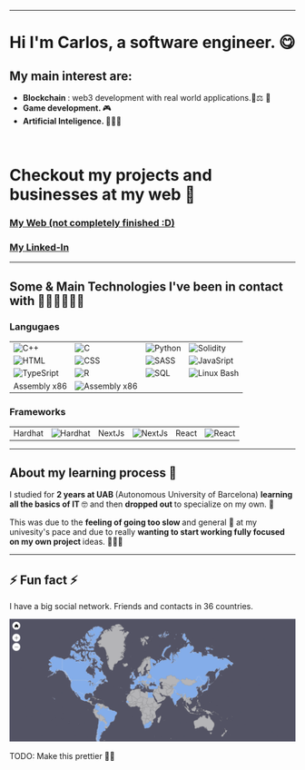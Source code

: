 
<hr/>

# Hi I'm Carlos, a software engineer. 😋

## My main interest are:

- <b> Blockchain </b>: web3 development with real world applications.🔑⚖️ 💸
-  <b> Game development. </b> 🎮 
- <b> Artificial Inteligence. </b>🦾🤖🧠

<br/>

# Checkout my projects and businesses at my web 👔

### [My Web (not completely finished :D)](https://personal-web-site-web-dev-next-js.vercel.app/)

### [My Linked-In](https://www.linkedin.com/in/carlos-alegre-urquiz%C3%BA-0b19701b3/)

<hr>

## Some & Main Technologies I've been in contact with 👨‍💻👨‍💻👨‍💻

### Langugaes

 <table>
 <tbody>
 <tr>
 <td> <img src="https://isocpp.org/files/img/cpp_logo.png" width="25" alt="C++"> </td>
 <td><img src="https://upload.wikimedia.org/wikipedia/commons/thumb/3/35/The_C_Programming_Language_logo.svg/240px-The_C_Programming_Language_logo.svg.png" width="25" alt="C"></td>
 <td> <img src="https://s3.dualstack.us-east-2.amazonaws.com/pythondotorg-assets/media/community/logos/python-logo-only.png" width="25" alt="Python"></td>
 <td> <img src="https://upload.wikimedia.org/wikipedia/commons/thumb/9/98/Solidity_logo.svg/386px-Solidity_logo.svg.png" width="25" alt="Solidity"></td>
 </tr>

 <tr>
 <td> <img src="https://upload.wikimedia.org/wikipedia/commons/thumb/6/61/HTML5_logo_and_wordmark.svg/120px-HTML5_logo_and_wordmark.svg.png" width="25" alt="HTML"></td>
 <td> <img src="https://upload.wikimedia.org/wikipedia/commons/thumb/d/d5/CSS3_logo_and_wordmark.svg/120px-CSS3_logo_and_wordmark.svg.png" width="25" alt="CSS"></td>
 <td> <img src="https://sass-lang.com/assets/img/logos/logo-b6e1ef6e.svg" width="25" alt="SASS"></td>
 <td> <img src="https://upload.wikimedia.org/wikipedia/commons/thumb/6/6a/JavaScript-logo.png/600px-JavaScript-logo.png?20120221235433" width="25" alt="JavaSript"></td>
 </tr>

 <tr>
 <td> <img src="https://upload.wikimedia.org/wikipedia/commons/thumb/f/f5/Typescript.svg/64px-Typescript.svg.png" width="25" alt="TypeSript"></td>
 <td> <img src="https://upload.wikimedia.org/wikipedia/commons/thumb/1/1b/R_logo.svg/121px-R_logo.svg.png" width="25" alt="R"></td>
 <td> <img src="https://imgs.search.brave.com/E6sb6lNKdztmObeNOOdJmLm9_FtMyuaDvEOSa8l_qm4/rs:fit:474:225:1/g:ce/aHR0cHM6Ly90c2Uz/Lm1tLmJpbmcubmV0/L3RoP2lkPU9JUC40/Zm4wVWMyb05qdHZM/R2JTMHFYTC1BSGFI/YSZwaWQ9QXBp" width="25" alt="SQL"></td>
 <td> <img src="https://upload.wikimedia.org/wikipedia/commons/thumb/8/82/Gnu-bash-logo.svg/120px-Gnu-bash-logo.svg.png" width="25" alt="Linux Bash"></td>
 </tr>

 <tr>
 <td>Assembly x86</td>
 <td> <img src="https://imgs.search.brave.com/KTqj6Aj1gOOJ_EcLWaA35f4puyMAdSmc7G_4Lw4hx8o/rs:fit:225:225:1/g:ce/aHR0cHM6Ly90c2Ux/Lm1tLmJpbmcubmV0/L3RoP2lkPU9JUC5a/WFlTTzZscEI0d0h0/UHBwSVJ0MFpRQUFB/QSZwaWQ9QXBp" width="25" alt="Assembly x86"></td>
 </tr>
 </tbody>
 </table>
 
 
 ### Frameworks
   <table>
 <tbody>
 <tr>
 <td>Hardhat</td>
 <td><img src="https://imgs.search.brave.com/TFGcwpjpb3JuEc8izBEfjSm85MI8aaHsOggYUkq8Mq8/rs:fit:432:225:1/g:ce/aHR0cHM6Ly90c2U0/Lm1tLmJpbmcubmV0/L3RoP2lkPU9JUC4t/c0tFRWR0TXF0ckNr/Z1ZJUlp3SjJnQUFB/QSZwaWQ9QXBp" width="25" alt="Hardhat"></td>
 <td>NextJs</td>
 <td><img src="https://upload.wikimedia.org/wikipedia/commons/thumb/4/41/Next.js_Logotype_Light_Background.svg/120px-Next.js_Logotype_Light_Background.svg.png" width="25" alt="NextJs"></td>
 <td>React</td>
 <td><img src="https://upload.wikimedia.org/wikipedia/commons/thumb/a/a7/React-icon.svg/120px-React-icon.svg.png" width="25" alt="React"></td>
 </tr>
 </tbody>
 </table>

<hr/>

## About my learning process 📝
I studied for <b> 2 years at UAB </b> (Autonomous University of Barcelona) <b> learning all the basics of IT </b> 🤓 and then <b> dropped out </b> to specialize on my own. 🧐 

This was due to the <b> feeling of going too slow </b> and general 🤭 at my univesity's pace and due to really <b> wanting to start working fully focused on my own project </b> ideas. 🚀🤓🚀

<hr/>

## ⚡ Fun fact ⚡ 

I have a big social network. Friends and contacts in 36 countries.

<img src="./PeopleIKnow.png" alt="map showing the countries with people I have some relation with">

TODO: Make this prettier 🙆‍♂️

<!--

**CarlosAlegreUr/CarlosAlegreUr** is a ✨ _special_ ✨ repository because its `README.md` (this file) appears on your GitHub profile.

Here are some ideas to get you started:

- 🔭 I’m currently working on ...
- 🌱 I’m currently learning ...
- 👯 I’m looking to collaborate on ...
- 🤔 I’m looking for help with ...
- 💬 Ask me about ...
- 📫 How to reach me: ...
- 😄 Pronouns: ...
- ⚡ Fun fact: ...
-->
